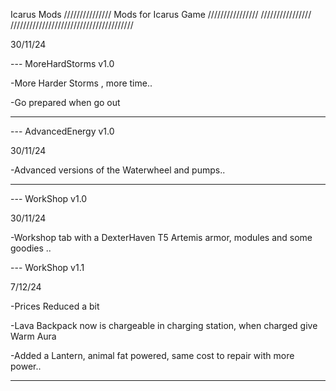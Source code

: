   Icarus Mods            ///////////////
  Mods for Icarus Game  ////////////////
                       ////////////////
///////////////////////////////////////

30/11/24

--- MoreHardStorms v1.0

-More Harder Storms , more time..

-Go prepared when go out


------------------------------------------------------------


--- AdvancedEnergy v1.0

30/11/24

-Advanced versions of the Waterwheel and pumps..



-----------------------------------------------------------


--- WorkShop v1.0

30/11/24

-Workshop tab with a DexterHaven T5 Artemis armor, modules and some goodies ..

--- WorkShop v1.1

7/12/24

-Prices Reduced a bit

-Lava Backpack now is chargeable in charging station, when charged give Warm Aura

-Added a Lantern, animal fat powered, same cost to repair with more power..


-----------------------------------------------------------

